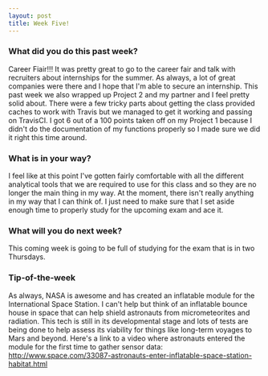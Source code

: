 ```yaml
---
layout: post
title: Week Five!
---
```


### What did you do this past week?
Career Fiair!!! It was pretty great to go to the career fair and talk with recruiters about internships for the summer. As always, a lot of great companies were there and I hope that I'm able to secure an internship. This past week we also wrapped up Project 2 and my partner and I feel pretty solid about. There were a few tricky parts about getting the class provided caches to work with Travis but we managed to get it working and passing on TravisCI. I got 6 out of a 100 points taken off on my Project 1 because I didn't do the documentation of my functions properly so I made sure we did it right this time around.

### What is in your way?
I feel like at this point I've gotten fairly comfortable with all the different analytical tools that we are required to use for this class and so they are no longer the main thing in my way. At the moment, there isn't really anything in my way that I can think of. I just need to make sure that I set aside enough time to properly study for the upcoming exam and ace it.

### What will you do next week?
This coming week is going to be full of studying for the exam that is in two Thursdays.

### Tip-of-the-week
As always, NASA is awesome and has created an inflatable module for the International Space Station. I can't help but think of an inflatable bounce house in space that can help shield astronauts from micrometeorites and radiation. This tech is still in its developmental stage and lots of tests are being done to help assess its viability for things like long-term voyages to Mars and beyond. Here's a link to a video where astronauts entered the module for the first time to gather sensor data: http://www.space.com/33087-astronauts-enter-inflatable-space-station-habitat.html
